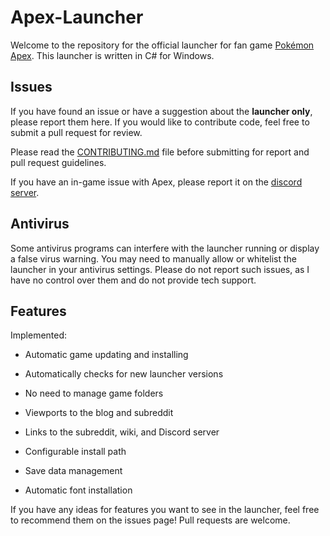 # Apex-Launcher
Welcome to the repository for the official launcher for fan game [Pokémon Apex](https://apex.baph.xyz). This launcher is written in C# for Windows.

## Issues
If you have found an issue or have a suggestion about the **launcher only**, please report them here. If you would like to contribute code, feel free to submit a pull request for review.

Please read the [CONTRIBUTING.md](https://github.com/baph-omet/Apex-Launcher/blob/master/CONTRIBUTING.md) file before submitting for report and pull request guidelines.

If you have an in-game issue with Apex, please report it on the [discord server](https://baph.xyz/discord).
## Antivirus
Some antivirus programs can interfere with the launcher running or display a false virus warning. You may need to manually allow or whitelist the launcher in your antivirus settings. Please do not report such issues, as I have no control over them and do not provide tech support.

## Features
Implemented:

* Automatic game updating and installing

* Automatically checks for new launcher versions

* No need to manage game folders

* Viewports to the blog and subreddit

* Links to the subreddit, wiki, and Discord server

* Configurable install path

* Save data management

* Automatic font installation

If you have any ideas for features you want to see in the launcher, feel free to recommend them on the issues page! Pull requests are welcome.

